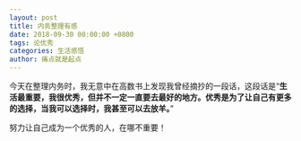 ```yaml
---
layout: post
title: 内务整理有感
date: 2018-09-30 00:00:00 +0800
tags: 论优秀
categories: 生活感悟
author: 痛点就是起点
---
```

今天在整理内务时，我无意中在高数书上发现我曾经摘抄的一段话，这段话是“**生活最重要，我很优秀，但并不一定一直要去最好的地方。优秀是为了让自己有更多的选择，当我可以选择时，我甚至可以去放羊。**”

努力让自己成为一个优秀的人，在哪不重要！
